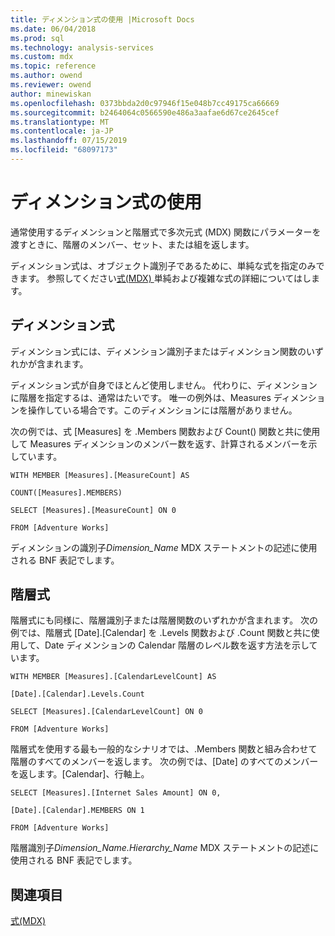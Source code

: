 ```yaml
---
title: ディメンション式の使用 |Microsoft Docs
ms.date: 06/04/2018
ms.prod: sql
ms.technology: analysis-services
ms.custom: mdx
ms.topic: reference
ms.author: owend
ms.reviewer: owend
author: minewiskan
ms.openlocfilehash: 0373bbda2d0c97946f15e048b7cc49175ca66669
ms.sourcegitcommit: b2464064c0566590e486a3aafae6d67ce2645cef
ms.translationtype: MT
ms.contentlocale: ja-JP
ms.lasthandoff: 07/15/2019
ms.locfileid: "68097173"
---
```

# <a name="using-dimension-expressions"></a>ディメンション式の使用


  通常使用するディメンションと階層式で多次元式 (MDX) 関数にパラメーターを渡すときに、階層のメンバー、セット、または組を返します。  
  
 ディメンション式は、オブジェクト識別子であるために、単純な式を指定のみできます。 参照してください[式&#40;MDX&#41; ](../mdx/expressions-mdx.md)単純および複雑な式の詳細についてはします。  
  
## <a name="dimension-expressions"></a>ディメンション式  
 ディメンション式には、ディメンション識別子またはディメンション関数のいずれかが含まれます。  
  
 ディメンション式が自身でほとんど使用しません。 代わりに、ディメンションに階層を指定するは、通常はたいです。 唯一の例外は、Measures ディメンションを操作している場合です。このディメンションには階層がありません。  
  
 次の例では、式 [Measures] を .Members 関数および Count() 関数と共に使用して Measures ディメンションのメンバー数を返す、計算されるメンバーを示しています。  
  
 `WITH MEMBER [Measures].[MeasureCount] AS`  
  
 `COUNT([Measures].MEMBERS)`  
  
 `SELECT [Measures].[MeasureCount] ON 0`  
  
 `FROM [Adventure Works]`  
  
 ディメンションの識別子*Dimension_Name* MDX ステートメントの記述に使用される BNF 表記でします。  
  
## <a name="hierarchy-expressions"></a>階層式  
 階層式にも同様に、階層識別子または階層関数のいずれかが含まれます。 次の例では、階層式 [Date].[Calendar] を .Levels 関数および .Count 関数と共に使用して、Date ディメンションの Calendar 階層のレベル数を返す方法を示しています。  
  
 `WITH MEMBER [Measures].[CalendarLevelCount] AS`  
  
 `[Date].[Calendar].Levels.Count`  
  
 `SELECT [Measures].[CalendarLevelCount] ON 0`  
  
 `FROM [Adventure Works]`  
  
 階層式を使用する最も一般的なシナリオでは、.Members 関数と組み合わせて階層のすべてのメンバーを返します。 次の例では、[Date] のすべてのメンバーを返します。[Calendar]、行軸上。  
  
 `SELECT [Measures].[Internet Sales Amount] ON 0,`  
  
 `[Date].[Calendar].MEMBERS ON 1`  
  
 `FROM [Adventure Works]`  
  
 階層識別子*Dimension_Name.Hierarchy_Name* MDX ステートメントの記述に使用される BNF 表記でします。  
  
## <a name="see-also"></a>関連項目  
 [式&#40;MDX&#41;](../mdx/expressions-mdx.md)  
  
  
